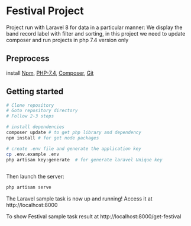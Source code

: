 # Festival Project
Project run with Laravel 8 for data in a particular manner: We display the band record label with filter and sorting, in this project we need to update composer and run projects in php 7.4 version only

## Preprocess
install [Npm](https://docs.npmjs.com/downloading-and-installing-node-js-and-npm), [PHP-7.4](https://computingforgeeks.com/how-to-install-php-on-ubuntu), [Composer](https://getcomposer.org), [Git](https://git-scm.com/)

## Getting started
``` bash
# Clone repository 
# Goto repository directory
# Follow 2-3 steps

# install dependencies
composer update # to get php library and dependency 
npm install # for get node packages

# create .env file and generate the application key
cp .env.example .env
php artisan key:generate  # for generate laravel Unique key
 
```
Then launch the server:
``` bash
php artisan serve
```

The Laravel sample task is now up and running! Access it at http://localhost:8000

To show Festival sample task result at http://localhost:8000/get-festival